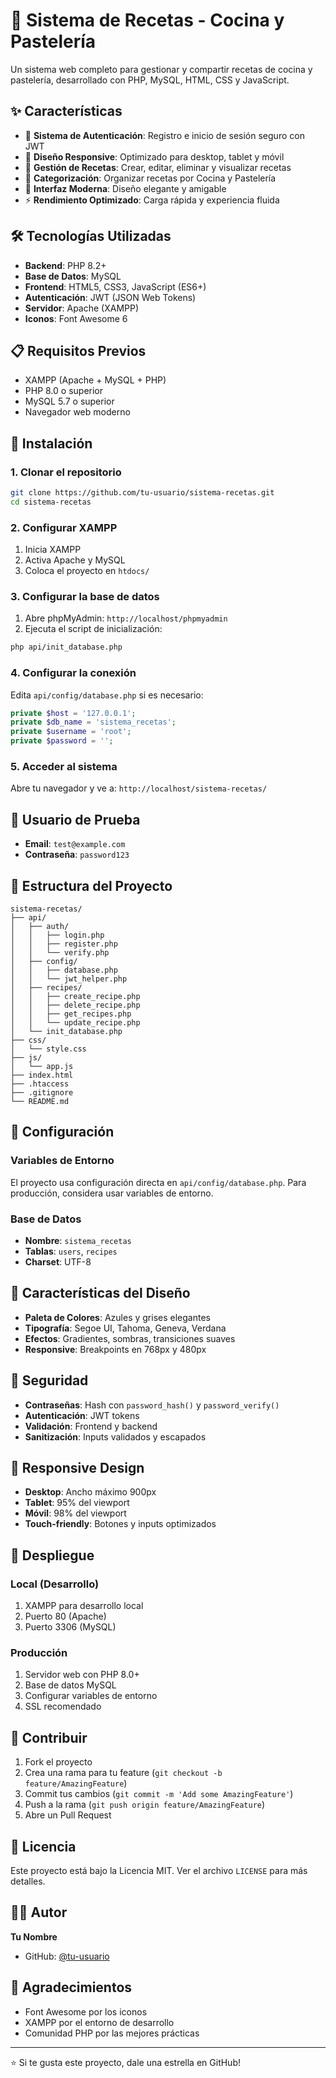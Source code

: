 # 🍳 Sistema de Recetas - Cocina y Pastelería

Un sistema web completo para gestionar y compartir recetas de cocina y pastelería, desarrollado con PHP, MySQL, HTML, CSS y JavaScript.

## ✨ Características

- 🔐 **Sistema de Autenticación**: Registro e inicio de sesión seguro con JWT
- 📱 **Diseño Responsive**: Optimizado para desktop, tablet y móvil
- 🍰 **Gestión de Recetas**: Crear, editar, eliminar y visualizar recetas
- 📂 **Categorización**: Organizar recetas por Cocina y Pastelería
- 🎨 **Interfaz Moderna**: Diseño elegante y amigable
- ⚡ **Rendimiento Optimizado**: Carga rápida y experiencia fluida

## 🛠️ Tecnologías Utilizadas

- **Backend**: PHP 8.2+
- **Base de Datos**: MySQL
- **Frontend**: HTML5, CSS3, JavaScript (ES6+)
- **Autenticación**: JWT (JSON Web Tokens)
- **Servidor**: Apache (XAMPP)
- **Iconos**: Font Awesome 6

## 📋 Requisitos Previos

- XAMPP (Apache + MySQL + PHP)
- PHP 8.0 o superior
- MySQL 5.7 o superior
- Navegador web moderno

## 🚀 Instalación

### 1. Clonar el repositorio
```bash
git clone https://github.com/tu-usuario/sistema-recetas.git
cd sistema-recetas
```

### 2. Configurar XAMPP
1. Inicia XAMPP
2. Activa Apache y MySQL
3. Coloca el proyecto en `htdocs/`

### 3. Configurar la base de datos
1. Abre phpMyAdmin: `http://localhost/phpmyadmin`
2. Ejecuta el script de inicialización:
```bash
php api/init_database.php
```

### 4. Configurar la conexión
Edita `api/config/database.php` si es necesario:
```php
private $host = '127.0.0.1';
private $db_name = 'sistema_recetas';
private $username = 'root';
private $password = '';
```

### 5. Acceder al sistema
Abre tu navegador y ve a: `http://localhost/sistema-recetas/`

## 👤 Usuario de Prueba

- **Email**: `test@example.com`
- **Contraseña**: `password123`

## 📁 Estructura del Proyecto

```
sistema-recetas/
├── api/
│   ├── auth/
│   │   ├── login.php
│   │   ├── register.php
│   │   └── verify.php
│   ├── config/
│   │   ├── database.php
│   │   └── jwt_helper.php
│   ├── recipes/
│   │   ├── create_recipe.php
│   │   ├── delete_recipe.php
│   │   ├── get_recipes.php
│   │   └── update_recipe.php
│   └── init_database.php
├── css/
│   └── style.css
├── js/
│   └── app.js
├── index.html
├── .htaccess
├── .gitignore
└── README.md
```

## 🔧 Configuración

### Variables de Entorno
El proyecto usa configuración directa en `api/config/database.php`. Para producción, considera usar variables de entorno.

### Base de Datos
- **Nombre**: `sistema_recetas`
- **Tablas**: `users`, `recipes`
- **Charset**: UTF-8

## 🎨 Características del Diseño

- **Paleta de Colores**: Azules y grises elegantes
- **Tipografía**: Segoe UI, Tahoma, Geneva, Verdana
- **Efectos**: Gradientes, sombras, transiciones suaves
- **Responsive**: Breakpoints en 768px y 480px

## 🔐 Seguridad

- **Contraseñas**: Hash con `password_hash()` y `password_verify()`
- **Autenticación**: JWT tokens
- **Validación**: Frontend y backend
- **Sanitización**: Inputs validados y escapados

## 📱 Responsive Design

- **Desktop**: Ancho máximo 900px
- **Tablet**: 95% del viewport
- **Móvil**: 98% del viewport
- **Touch-friendly**: Botones y inputs optimizados

## 🚀 Despliegue

### Local (Desarrollo)
1. XAMPP para desarrollo local
2. Puerto 80 (Apache)
3. Puerto 3306 (MySQL)

### Producción
1. Servidor web con PHP 8.0+
2. Base de datos MySQL
3. Configurar variables de entorno
4. SSL recomendado

## 🤝 Contribuir

1. Fork el proyecto
2. Crea una rama para tu feature (`git checkout -b feature/AmazingFeature`)
3. Commit tus cambios (`git commit -m 'Add some AmazingFeature'`)
4. Push a la rama (`git push origin feature/AmazingFeature`)
5. Abre un Pull Request

## 📄 Licencia

Este proyecto está bajo la Licencia MIT. Ver el archivo `LICENSE` para más detalles.

## 👨‍💻 Autor

**Tu Nombre**
- GitHub: [@tu-usuario](https://github.com/tu-usuario)

## 🙏 Agradecimientos

- Font Awesome por los iconos
- XAMPP por el entorno de desarrollo
- Comunidad PHP por las mejores prácticas

---

⭐ Si te gusta este proyecto, dale una estrella en GitHub!
